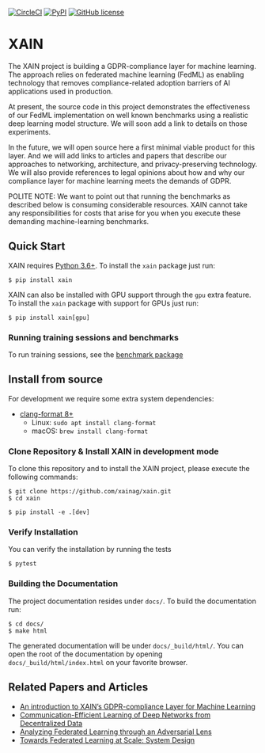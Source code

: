 [![CircleCI](https://img.shields.io/circleci/build/github/xainag/xain/master?style=flat-square)](https://circleci.com/gh/xainag/xain/tree/master)
[![PyPI](https://img.shields.io/pypi/v/xain?style=flat-square)](https://pypi.org/project/xain/)
[![GitHub license](https://img.shields.io/github/license/xainag/xain?style=flat-square)](https://github.com/xainag/xain/blob/master/LICENSE)

# XAIN

The XAIN project is building a GDPR-compliance layer for machine learning. The approach relies on federated machine learning (FedML) as enabling technology that removes compliance-related adoption barriers of AI applications used in production.

At present, the source code in this project demonstrates the effectiveness of our FedML implementation on well known benchmarks using a realistic deep learning model structure. We will soon add a link to details on those experiments.

In the future, we will open source here a first minimal viable product for this layer. And we will add links to articles and papers that describe our approaches to networking, architecture, and privacy-preserving technology. We will also provide references to legal opinions about how and why our compliance layer for machine learning meets the demands of GDPR.

POLITE NOTE: We want to point out that running the benchmarks as described below is consuming considerable resources. XAIN cannot take any responsibilities for costs that arise for you when you execute these demanding machine-learning benchmarks.

## Quick Start

XAIN requires [Python 3.6+](https://python.org/). To install the `xain` package just run:

```shell
$ pip install xain
```

XAIN can also be installed with GPU support through the `gpu` extra feature. To
install the `xain` package with support for GPUs just run:

```shell
$ pip install xain[gpu]
```

### Running training sessions and benchmarks

To run training sessions, see the [benchmark package](https://github.com/xainag/xain/tree/master/xain/benchmark)

## Install from source

For development we require some extra system dependencies:
- [clang-format 8+](https://clang.llvm.org/docs/ClangFormat.html)
  - Linux: `sudo apt install clang-format`
  - macOS: `brew install clang-format`

### Clone Repository & Install XAIN in development mode

To clone this repository and to install the XAIN project, please execute the following commands:

```shell
$ git clone https://github.com/xainag/xain.git
$ cd xain

$ pip install -e .[dev]
```

### Verify Installation

You can verify the installation by running the tests

```shell
$ pytest
```

### Building the Documentation

The project documentation resides under `docs/`. To build the documentation
run:
```shell
$ cd docs/
$ make html
```

The generated documentation will be under `docs/_build/html/`. You can open the
root of the documentation by opening `docs/_build/html/index.html` on your
favorite browser.

## Related Papers and Articles

- [An introduction to XAIN’s GDPR-compliance Layer for Machine Learning](https://medium.com/xain/an-introduction-to-xains-gdpr-compliance-layer-for-machine-learning-f7c321b31b06)
- [Communication-Efficient Learning of Deep Networks from Decentralized Data](https://arxiv.org/abs/1602.05629)
- [Analyzing Federated Learning through an Adversarial Lens](https://arxiv.org/abs/1811.12470)
- [Towards Federated Learning at Scale: System Design](https://arxiv.org/abs/1902.01046)

